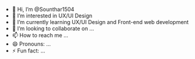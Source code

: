 - 👋 Hi, I’m @Sounthar1504
- 👀 I’m interested in UX/UI Design
- 🌱 I’m currently learning UX/UI Design and Front-end web development
- 💞️ I’m looking to collaborate on ...
- 📫 How to reach me ...
- 😄 Pronouns: ...
- ⚡ Fun fact: ...

<!---
Sounthar1504/Sounthar1504 is a ✨ special ✨ repository because its `README.md` (this file) appears on your GitHub profile.
You can click the Preview link to take a look at your changes.
--->
